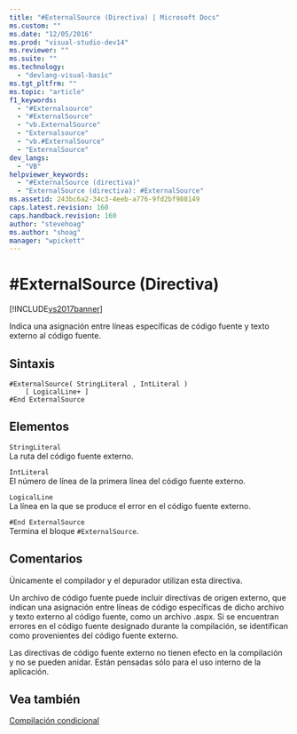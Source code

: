 ```yaml
---
title: "#ExternalSource (Directiva) | Microsoft Docs"
ms.custom: ""
ms.date: "12/05/2016"
ms.prod: "visual-studio-dev14"
ms.reviewer: ""
ms.suite: ""
ms.technology: 
  - "devlang-visual-basic"
ms.tgt_pltfrm: ""
ms.topic: "article"
f1_keywords: 
  - "#Externalsource"
  - "#ExternalSource"
  - "vb.ExternalSource"
  - "Externalsource"
  - "vb.#ExternalSource"
  - "ExternalSource"
dev_langs: 
  - "VB"
helpviewer_keywords: 
  - "#ExternalSource (directiva)"
  - "ExternalSource (directiva): #ExternalSource"
ms.assetid: 243bc6a2-34c3-4eeb-a776-9fd2bf988149
caps.latest.revision: 160
caps.handback.revision: 160
author: "stevehoag"
ms.author: "shoag"
manager: "wpickett"
---
```

# #ExternalSource (Directiva)
[!INCLUDE[vs2017banner](../../../csharp/includes/vs2017banner.md)]

Indica una asignación entre líneas específicas de código fuente y texto externo al código fuente.  
  
## Sintaxis  
  
```  
#ExternalSource( StringLiteral , IntLiteral )  
    [ LogicalLine+ ]  
#End ExternalSource  
```  
  
## Elementos  
 `StringLiteral`  
 La ruta del código fuente externo.  
  
 `IntLiteral`  
 El número de línea de la primera línea del código fuente externo.  
  
 `LogicalLine`  
 La línea en la que se produce el error en el código fuente externo.  
  
 `#End ExternalSource`  
 Termina el bloque `#ExternalSource`.  
  
## Comentarios  
 Únicamente el compilador y el depurador utilizan esta directiva.  
  
 Un archivo de código fuente puede incluir directivas de origen externo, que indican una asignación entre líneas de código específicas de dicho archivo y texto externo al código fuente, como un archivo .aspx.  Si se encuentran errores en el código fuente designado durante la compilación, se identifican como provenientes del código fuente externo.  
  
 Las directivas de código fuente externo no tienen efecto en la compilación y no se pueden anidar.  Están pensadas sólo para el uso interno de la aplicación.  
  
## Vea también  
 [Compilación condicional](../../../visual-basic/programming-guide/program-structure/conditional-compilation.md)